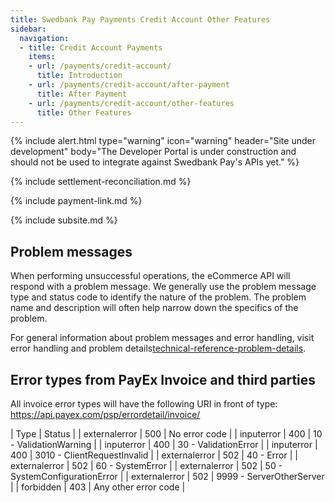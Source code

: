 ```yaml
---
title: Swedbank Pay Payments Credit Account Other Features
sidebar:
  navigation:
  - title: Credit Account Payments
    items:
    - url: /payments/credit-account/
      title: Introduction
    - url: /payments/credit-account/after-payment
      title: After Payment
    - url: /payments/credit-account/other-features
      title: Other Features
---
```


{% include alert.html type="warning"
                      icon="warning"
                      header="Site under development"
                      body="The Developer Portal is under construction and should not be used to integrate against Swedbank Pay's APIs yet." %}

{% include settlement-reconciliation.md %}

{% include payment-link.md %}

{% include subsite.md %}

## Problem messages

When performing unsuccessful operations, the eCommerce API will respond with a problem message. We generally use the problem message type and status code to identify the nature of the problem. The problem name and description will often help narrow down the specifics of the problem.

For general information about problem messages and error handling, visit error handling and problem details[technical-reference-problem-details].


## Error types from PayEx Invoice and third parties

All invoice error types will have the following URI in front of type: https://api.payex.com/psp/errordetail/invoice/<errorType>

| Type |	Status	| 
| externalerror |	500 |	No error code |
| inputerror |	400 |	10 - ValidationWarning |
| inputerror |	400 |	30 - ValidationError | 
| inputerror | 400 |	3010 - ClientRequestInvalid |
| externalerror |	502 |	40 - Error |
| externalerror |	502 |	60 - SystemError |
| externalerror |	502 |	50 - SystemConfigurationError |
| externalerror |	502 |	9999 - ServerOtherServer |
| forbidden |	403 |	Any other error code |

[technical-reference-problem-details]: #